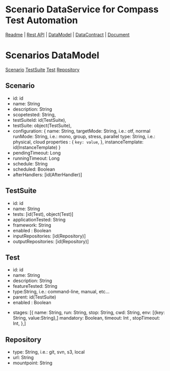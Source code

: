 # Scenario DataService for Compass Test Automation
[Readme](README.md) | [Rest API](RESTAPI.md) | [DataModel](DATAMODEL.md) | [DataContract](DATACONTRACT.md) | [Document](DOCUMENTATION.md)

# Scenarios DataModel
[Scenario](#Scenario)
[TestSuite](#TestSuite)
[Test](#Test)
[Repository](#Repository)
<a name=Scenario></a>
## Scenario
+ id: id
+ name: String
+ description: String
+ scopetested: String,
+ testSuiteId: id(TestSuite),
+ testSuite: object(TestSuite),
+ configuration: {
    name: String,
    targetMode: String, i.e.: otf, normal
    runMode: String, i.e.: mono, group, stress, parallel
    type: String, i.e.: physical, cloud
    properties : {
      `key: value`,
    },
    instanceTemplate: id(InstanceTemplate)
  }
+ pendingTimeout: Long
+ runningTimeout: Long
+ schedule: String
+ scheduled: Boolean
+ afterHandlers: [id(AfterHandler)]

<a name=TestSuite></a>
## TestSuite
+ id: id
+ name: String
+ tests: [id(Test), object(Test)]
+ applicationTested: String
+ framework: String
+ enabled : Boolean
+ inputRepositories: [id(Repository)]
+ outputRepositories: [id(Repository)]

<a name=Test></a>
## Test
+ id: id
+ name: String
+ description: String
+ featureTested: String
+ type:String, i.e.: command-line, manual, etc...
+ parent: id(TestSuite)
+ enabled : Boolean
- stages: [{
    name: String,
    run: String,
    stop: String,
    cwd: String,
    env: [{key: String, value:String},]
    mandatory: Boolean,
    timeout: Int ,
    stopTimeout: Int,
    },]

<a name=Repository></a>
## Repository
+ type: String, i.e.: git, svn, s3, local
+ url: String
+ mountpoint: String
